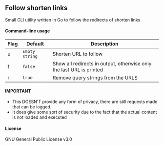 ## Follow shorten links
Small CLI utility written in Go to follow the redirects of shorten links


#### Command-line usage

|Flag|Default|Description|
|----|-------|-----------|
|u|```Empty string```|Shorten URL to follow|
|f|```false```|Show all redirects in output, otherwise only the last URL is printed|
|r|```true```|Remove query strings from the URLS|


#### IMPORTANT

- This DOESN'T provide any form of privacy, there are still requests made that can be logged.
- It does give some sort of security due to the fact that the actual content is not loaded and executed


#### License
GNU General Public License v3.0
